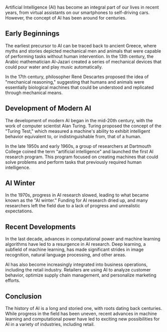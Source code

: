
Artificial Intelligence (AI) has become an integral part of our lives in recent years, from virtual assistants on our smartphones to self-driving cars. However, the concept of AI has been around for centuries.

Early Beginnings
----------------

The earliest precursor to AI can be traced back to ancient Greece, where myths and stories depicted mechanical men and animals that were capable of performing tasks without human intervention. In the 13th century, the Arabic mathematician Al-Jazari created a series of mechanical devices that could pour water and play music automatically.

In the 17th century, philosopher René Descartes proposed the idea of "mechanical reasoning," suggesting that humans and animals were essentially biological machines that could be understood and replicated through mechanical means.

Development of Modern AI
------------------------

The development of modern AI began in the mid-20th century, with the work of computer scientist Alan Turing. Turing proposed the concept of the "Turing Test," which measured a machine's ability to exhibit intelligent behavior equivalent to, or indistinguishable from, that of a human.

In the late 1950s and early 1960s, a group of researchers at Dartmouth College coined the term "artificial intelligence" and launched the first AI research program. This program focused on creating machines that could solve problems and perform tasks that previously required human intelligence.

AI Winter
---------

In the 1970s, progress in AI research slowed, leading to what became known as the "AI winter." Funding for AI research dried up, and many researchers left the field due to a lack of progress and unrealistic expectations.

Recent Developments
-------------------

In the last decade, advances in computational power and machine learning algorithms have led to a resurgence in AI research. Deep learning, a subfield of machine learning, has made significant strides in image recognition, natural language processing, and other areas.

AI has also become increasingly integrated into business operations, including the retail industry. Retailers are using AI to analyze customer behavior, optimize supply chain management, and personalize marketing efforts.

Conclusion
----------

The history of AI is a long and storied one, with roots dating back centuries. While progress in the field has been uneven, recent advances in machine learning and computational power have led to exciting new possibilities for AI in a variety of industries, including retail.

